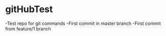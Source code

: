 # gitHubTest
-Test repo for git commands
-First commit in master branch
-First commit from feature/1 branch
